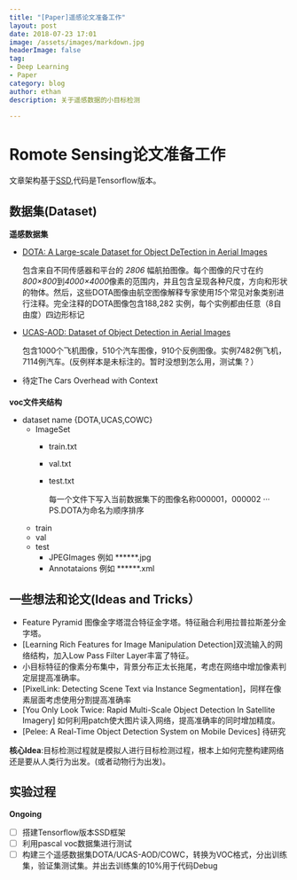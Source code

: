 ```yaml
---
title: "[Paper]遥感论文准备工作"
layout: post
date: 2018-07-23 17:01
image: /assets/images/markdown.jpg
headerImage: false
tag:
- Deep Learning
- Paper 
category: blog
author: ethan
description: 关于遥感数据的小目标检测

---
```


# Romote Sensing论文准备工作

文章架构基于[SSD](https://github.com/balancap/SSD-Tensorflow),代码是Tensorflow版本。

## 数据集(Dataset)

__遥感数据集__

- [DOTA: A Large-scale Dataset for Object DeTection in Aerial Images](http://captain.whu.edu.cn/DOTAweb/index.html)

	<span class="evidence">包含来自不同传感器和平台的 *2806* 幅航拍图像。每个图像的尺寸在约*800×800*到*4000×4000*像素的范围内，并且包含呈现各种尺度，方向和形状的物体。然后，这些DOTA图像由航空图像解释专家使用*15*个常见对象类别进行注释。完全注释的DOTA图像包含188,282 实例，每个实例都由任意（8自由度）四边形标记</span>
	
- [UCAS-AOD: Dataset of Object Detection in Aerial Images](http://ucassdl.cn/)

	<span class="evidence">包含1000个飞机图像，510个汽车图像，910个反例图像。实例7482例飞机，7114例汽车。(反例样本是未标注的。暂时没想到怎么用，测试集？）</span>

- 待定The Cars Overhead with Context

__voc文件夹结构__

- dataset name  {DOTA,UCAS,COWC}
  - ImageSet
  	 - train.txt
  	 - val.txt
  	 - test.txt
   
  	   每一个文件下写入当前数据集下的图像名称000001，000002 
  	   ··· PS.DOTA为命名为顺序排序
  - train
  - val
  - test
      - JPEGImages
    	例如 ******.jpg
      - Annotataions
    	例如 ******.xml
    	
    	
## 一些想法和论文(Ideas and Tricks）

- Feature Pyramid 图像金字塔混合特征金字塔。特征融合利用拉普拉斯差分金字塔。
- [Learning Rich Features for Image Manipulation Detection]双流输入的网络结构，加入Low Pass Filter Layer丰富了特征。
- 小目标特征的像素分布集中，背景分布正太长拖尾，考虑在网络中增加像素判定层提高准确率。
- [PixelLink: Detecting Scene Text via Instance Segmentation]，同样在像素层面考虑使用分割提高准确率
- [You Only Look Twice: Rapid Multi-Scale Object Detection InSatellite Imagery] 如何利用patch使大图片读入网络，提高准确率的同时增加精度。
- [Pelee: A Real-Time Object Detection System on MobileDevices] 待研究


__核心Idea__:目标检测过程就是模拟人进行目标检测过程，根本上如何完整构建网络还是要从人类行为出发。(或者动物行为出发)。


## 实验过程

__Ongoing__
- [ ] 搭建Tensorflow版本SSD框架
- [ ] 利用pascal voc数据集进行测试
- [ ] 构建三个遥感数据集DOTA/UCAS-AOD/COWC，转换为VOC格式，分出训练集，验证集测试集。并出去训练集的10%用于代码Debug